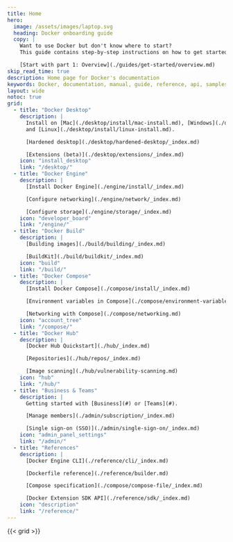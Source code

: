 ```yaml
---
title: Home
hero:
  image: /assets/images/laptop.svg
  heading: Docker onboarding guide
  copy: |
    Want to use Docker but don't know where to start?
    This guide contains step-by-step instructions on how to get started with Docker.

    [Start with part 1: Overview](./guides/get-started/overview.md)
skip_read_time: true
description: Home page for Docker's documentation
keywords: Docker, documentation, manual, guide, reference, api, samples
layout: wide
notoc: true
grid:
  - title: "Docker Desktop"
    description: |
      Install on [Mac](./desktop/install/mac-install.md), [Windows](./desktop/install/windows-install.md),
      and [Linux](./desktop/install/linux-install.md).

      [Hardened desktop](./desktop/hardened-desktop/_index.md)

      [Extensions (beta)](./desktop/extensions/_index.md)
    icon: "install_desktop"
    link: "/desktop/"
  - title: "Docker Engine"
    description: |
      [Install Docker Engine](./engine/install/_index.md)

      [Configure networking](./engine/network/_index.md)

      [Configure storage](./engine/storage/_index.md)
    icon: "developer_board"
    link: "/engine/"
  - title: "Docker Build"
    description: |
      [Building images](./build/building/_index.md)

      [BuildKit](./build/buildkit/_index.md)
    icon: "build"
    link: "/build/"
  - title: "Docker Compose"
    description: |
      [Install Docker Compose](./compose/install/_index.md)

      [Environment variables in Compose](./compose/environment-variables/_index.md)

      [Networking with Compose](./compose/networking.md)
    icon: "account_tree"
    link: "/compose/"
  - title: "Docker Hub"
    description: |
      [Docker Hub Quickstart](./hub/_index.md)

      [Repositories](./hub/repos/_index.md)

      [Image scanning](./hub/vulnerability-scanning.md)
    icon: "hub"
    link: "/hub/"
  - title: "Business & Teams"
    description: |
      Getting started with [Business](#) or [Teams](#).

      [Manage members](./admin/subscription/_index.md)

      [Single sign-on (SSO)](./admin/single-sign-on/_index.md)
    icon: "admin_panel_settings"
    link: "/admin/"
  - title: "References"
    description: |
      [Docker Engine CLI](./reference/cli/_index.md)

      [Dockerfile reference](./reference/builder.md)

      [Compose specification](./compose/compose-file/_index.md)

      [Docker Extension SDK API](./reference/sdk/_index.md)
    icon: "description"
    link: "/reference/"
---
```


{{< grid >}}
